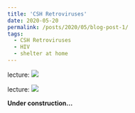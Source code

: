 ```yaml
---
title: 'CSH Retroviruses'
date: 2020-05-20
permalink: /posts/2020/05/blog-post-1/
tags:
  - CSH Retroviruses
  - HIV
  - shelter at home
---
```



lecture:
![](/images/file-name.png)

lecture:
![](/images/file-name.png)

**Under construction...**

